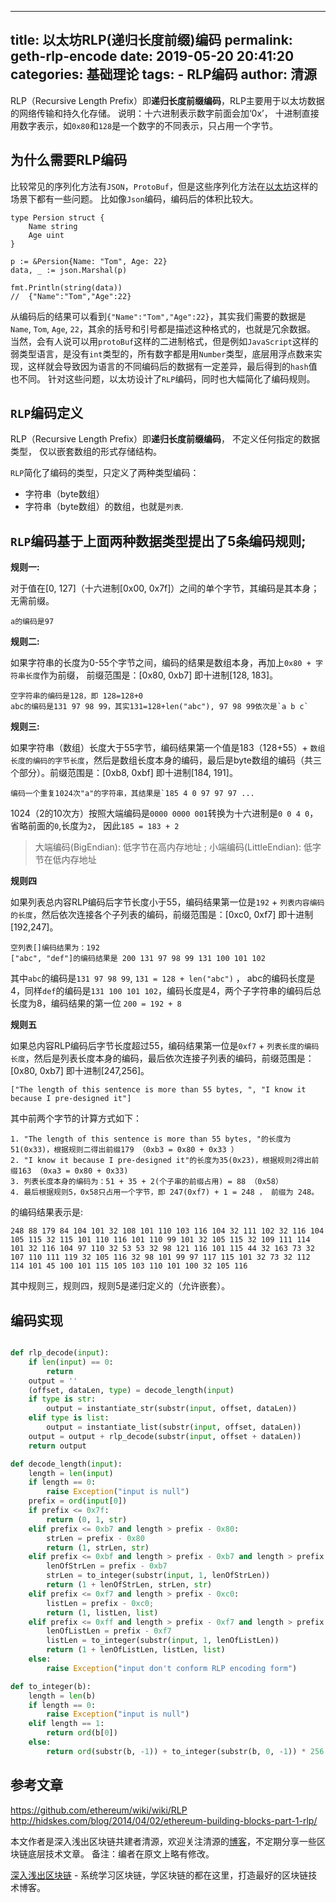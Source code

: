 
---
title: 以太坊RLP(递归长度前缀)编码
permalink: geth-rlp-encode
date: 2019-05-20 20:41:20
categories: 基础理论
tags: 
    - RLP编码
author: 清源
---

RLP（Recursive Length Prefix）即**递归长度前缀编码**，RLP主要用于以太坊数据的网络传输和持久化存储。
说明：十六进制表示数字前面会加‘0x’， 十进制直接用数字表示，如`0x80`和`128`是一个数字的不同表示，只占用一个字节。

<!-- more -->

## 为什么需要RLP编码

比较常见的序列化方法有`JSON`，`ProtoBuf`，但是这些序列化方法在[以太坊](https://learnblockchain.cn/2017/11/20/whatiseth/)这样的场景下都有一些问题。 比如像`Json`编码，编码后的体积比较大。

```
type Persion struct {
    Name string
    Age uint 
}

p := &Persion{Name: "Tom", Age: 22}
data, _ := json.Marshal(p)

fmt.Println(string(data))
//  {"Name":"Tom","Age":22}
```

从编码后的结果可以看到`{"Name":"Tom","Age":22}`，其实我们需要的数据是`Name`, `Tom`, `Age`, `22`，其余的括号和引号都是描述这种格式的，也就是冗余数据。
当然，会有人说可以用`protoBuf`这样的二进制格式，但是例如`JavaScript`这样的弱类型语言，是没有`int`类型的，所有数字都是用`Number`类型，底层用浮点数来实现，这样就会导致因为语言的不同编码后的数据有一定差异，最后得到的`hash`值也不同。 针对这些问题，以太坊设计了`RLP`编码，同时也大幅简化了编码规则。

## `RLP`编码定义

RLP（Recursive Length Prefix）即**递归长度前缀编码**， 不定义任何指定的数据类型， 仅以嵌套数组的形式存储结构。

`RLP`简化了编码的类型，只定义了两种类型编码：

 - 字符串（byte数组）
 - 字符串（byte数组）的数组，也就是`列表`.

## `RLP`编码基于上面两种数据类型提出了5条编码规则;

**规则一:**

对于值在[0, 127]（十六进制[0x00, 0x7f]）之间的单个字节，其编码是其本身；无需前缀。

```
a的编码是97
```

**规则二:**

如果字符串的长度为0-55个字节之间，编码的结果是数组本身，再加上`0x80 + 字符串长度`作为前缀， 前缀范围是：[0x80, 0xb7] 即十进制[128, 183]。

```
空字符串的编码是128，即 128=128+0
abc的编码是131 97 98 99，其实131=128+len("abc"), 97 98 99依次是`a b c`
```

**规则三:**

如果字符串（数组）长度大于55字节，编码结果第一个值是183（128+55）+ `数组长度的编码的字节长度`，然后是数组长度本身的编码，最后是byte数组的编码（共三个部分）。前缀范围是：[0xb8, 0xbf] 即十进制[184, 191]。

```
编码一个重复1024次"a"的字符串，其结果是`185 4 0 97 97 97 ...
```

1024（2的10次方）按照大端编码是`0000 0000 001`转换为十六进制是`0 0 4 0`，省略前面的`0`,长度为`2`， 因此`185 = 183 + 2`

> 大端编码(BigEndian): 低字节在高内存地址 ;  小端编码(LittleEndian): 低字节在低内存地址

**规则四**

如果列表总内容RLP编码后字节长度小于55，编码结果第一位是`192` + `列表内容编码的长度`，然后依次连接各个子列表的编码，前缀范围是：[0xc0, 0xf7] 即十进制[192,247]。

```
空列表[]编码结果为：192
["abc", "def"]的编码结果是 200 131 97 98 99 131 100 101 102
```

其中`abc`的编码是`131 97 98 99`, `131 = 128 + len("abc")` ， abc的编码长度是4，同样`def`的编码是`131 100 101 102`，编码长度是4，两个子字符串的编码后总长度为8，编码结果的第一位 `200 = 192 + 8`

**规则五**

如果总内容RLP编码后字节长度超过55，编码结果第一位是`0xf7` + `列表长度的编码长度`，然后是列表长度本身的编码，最后依次连接子列表的编码，前缀范围是：[0x80, 0xb7] 即十进制[247,256]。

```
["The length of this sentence is more than 55 bytes, ", "I know it because I pre-designed it"]
```

其中前两个字节的计算方式如下： 
```
1. "The length of this sentence is more than 55 bytes, "的长度为51(0x33)，根据规则二得出前缀179 （0xb3 = 0x80 + 0x33 ）
2. "I know it because I pre-designed it"的长度为35(0x23)，根据规则2得出前缀163 （0xa3 = 0x80 + 0x33)
3. 列表长度本身的编码为：51 + 35 + 2(个子串的前缀占用) = 88 （0x58）
4. 最后根据规则5，0x58只占用一个字节，即 247(0xf7) + 1 = 248 ， 前缀为 248。
```

的编码结果表示是:

```
248 88 179 84 104 101 32 108 101 110 103 116 104 32 111 102 32 116 104 105 115 32 115 101 110 116 101 110 99 101 32 105 115 32 109 111 114 101 32 116 104 97 110 32 53 53 32 98 121 116 101 115 44 32 163 73 32 107 110 111 119 32 105 116 32 98 101 99 97 117 115 101 32 73 32 112 114 101 45 100 101 115 105 103 110 101 100 32 105 116
```

其中规则三，规则四，规则5是递归定义的（允许嵌套）。

## 编码实现

```python

def rlp_decode(input):
    if len(input) == 0:
        return
    output = ''
    (offset, dataLen, type) = decode_length(input)
    if type is str:
        output = instantiate_str(substr(input, offset, dataLen))
    elif type is list:
        output = instantiate_list(substr(input, offset, dataLen))
    output = output + rlp_decode(substr(input, offset + dataLen))
    return output

def decode_length(input):
    length = len(input)
    if length == 0:
        raise Exception("input is null")
    prefix = ord(input[0])
    if prefix <= 0x7f:
        return (0, 1, str)
    elif prefix <= 0xb7 and length > prefix - 0x80:
        strLen = prefix - 0x80
        return (1, strLen, str)
    elif prefix <= 0xbf and length > prefix - 0xb7 and length > prefix - 0xb7 + to_integer(substr(input, 1, prefix - 0xb7)):
        lenOfStrLen = prefix - 0xb7
        strLen = to_integer(substr(input, 1, lenOfStrLen))
        return (1 + lenOfStrLen, strLen, str)
    elif prefix <= 0xf7 and length > prefix - 0xc0:
        listLen = prefix - 0xc0;
        return (1, listLen, list)
    elif prefix <= 0xff and length > prefix - 0xf7 and length > prefix - 0xf7 + to_integer(substr(input, 1, prefix - 0xf7)):
        lenOfListLen = prefix - 0xf7
        listLen = to_integer(substr(input, 1, lenOfListLen))
        return (1 + lenOfListLen, listLen, list)
    else:
        raise Exception("input don't conform RLP encoding form")

def to_integer(b):
    length = len(b)
    if length == 0:
        raise Exception("input is null")
    elif length == 1:
        return ord(b[0])
    else:
        return ord(substr(b, -1)) + to_integer(substr(b, 0, -1)) * 256
```

## 参考文章

https://github.com/ethereum/wiki/wiki/RLP
http://hidskes.com/blog/2014/04/02/ethereum-building-blocks-part-1-rlp/

本文作者是深入浅出区块链共建者清源，欢迎关注清源的[博客](qyuan.top)，不定期分享一些区块链底层技术文章。
备注：编者在原文上略有修改。


[深入浅出区块链](https://learnblockchain.cn/) - 系统学习区块链，学区块链的都在这里，打造最好的区块链技术博客。



